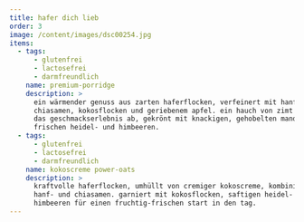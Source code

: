```yaml
---
title: hafer dich lieb
order: 3
image: /content/images/dsc00254.jpg
items:
  - tags:
      - glutenfrei
      - lactosefrei
      - darmfreundlich
    name: premium-porridge
    description: >
      ein wärmender genuss aus zarten haferflocken, verfeinert mit hanf- und
      chiasamen, kokosflocken und geriebenem apfel. ein hauch von zimt rundet
      das geschmackserlebnis ab, gekrönt mit knackigen, gehobelten mandeln und
      frischen heidel- und himbeeren.
  - tags:
      - glutenfrei
      - lactosefrei
      - darmfreundlich
    name: kokoscreme power-oats
    description: >
      kraftvolle haferflocken, umhüllt von cremiger kokoscreme, kombiniert mit
      hanf- und chiasamen. garniert mit kokosflocken, saftigen heidel- und
      himbeeren für einen fruchtig-frischen start in den tag.
---
```


